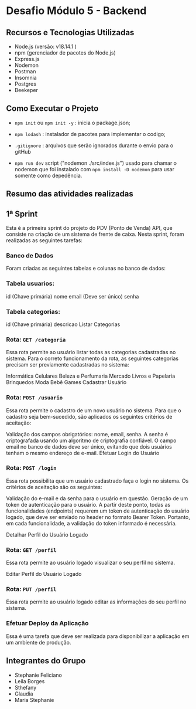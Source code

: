 # Desafio Módulo 5 - Backend

## Recursos e Tecnologias Utilizadas

- Node.js (versão: v18.14.1 )
- npm (gerenciador de pacotes do Node.js)
- Express.js
- Nodemon
- Postman
- Insomnia
- Postgres
- Beekeper

## Como Executar o Projeto

- `npm init` ou `npm init -y` : inicia o package.json;
- `npm lodash` : instalador de pacotes para implementar o codigo;
- `.gitignore` : arquivos que serão ignorados durante o envio para o gitHub

- `npm run dev` script ("nodemon ./src/index.js") usado para chamar o nodemon que foi instalado com `npm install -D nodemon` para usar somente como depedência.

## Resumo das atividades realizadas 

## 1ª Sprint

Esta é a primeira sprint do projeto do PDV (Ponto de Venda) API, que consiste na criação de um sistema de frente de caixa. Nesta sprint, foram realizadas as seguintes tarefas:

### Banco de Dados

Foram criadas as seguintes tabelas e colunas no banco de dados:

### Tabela usuarios:

id (Chave primária)
nome
email (Deve ser único)
senha

### Tabela categorias:

id (Chave primária)
descricao
Listar Categorias

###  Rota: `GET /categoria`

Essa rota permite ao usuário listar todas as categorias cadastradas no sistema. Para o correto funcionamento da rota, as seguintes categorias precisam ser previamente cadastradas no sistema:

Informática
Celulares
Beleza e Perfumaria
Mercado
Livros e Papelaria
Brinquedos
Moda
Bebê
Games
Cadastrar Usuário

### Rota: `POST /usuario`

Essa rota permite o cadastro de um novo usuário no sistema. Para que o cadastro seja bem-sucedido, são aplicados os seguintes critérios de aceitação:

Validação dos campos obrigatórios: nome, email, senha.
A senha é criptografada usando um algoritmo de criptografia confiável.
O campo email no banco de dados deve ser único, evitando que dois usuários tenham o mesmo endereço de e-mail.
Efetuar Login do Usuário

### Rota: `POST /login`

Essa rota possibilita que um usuário cadastrado faça o login no sistema. Os critérios de aceitação são os seguintes:

Validação do e-mail e da senha para o usuário em questão.
Geração de um token de autenticação para o usuário.
A partir deste ponto, todas as funcionalidades (endpoints) requerem um token de autenticação do usuário logado, que deve ser enviado no header no formato Bearer Token. Portanto, em cada funcionalidade, a validação do token informado é necessária.

Detalhar Perfil do Usuário Logado

###  Rota: `GET /perfil`

Essa rota permite ao usuário logado visualizar o seu perfil no sistema.

Editar Perfil do Usuário Logado

### Rota: `PUT /perfil`

Essa rota permite ao usuário logado editar as informações do seu perfil no sistema.

### Efetuar Deploy da Aplicação

Essa é uma tarefa que deve ser realizada para disponibilizar a aplicação em um ambiente de produção.

## Integrantes do Grupo

- Stephanie Feliciano
- Leila Borges
- Sthefany
- Glaudia
- Maria Stephanie
